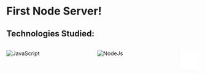 <h1> <b>First Node Server! </b> </h1>

<h2> <b> Technologies Studied: </b> </h2>
<div style="display: flex; justify-content: space-between;">
  <p><img width="50px" alt="JavaScript" src="https://www.flaticon.com/free-icon/js_5968292?term=javascript&page=1&position=4&origin=tag&related_id=5968292"/></p>
  <p><img width="50px" alt="NodeJs" src="https://img.icons8.com/?size=100&id=hsPbhkOH4FMe&format=png&color=000000"/></p>
  <p><img width="50px" alt="Fastify" src="https://github.com/fastify/graphics/blob/master/fastify-1000px-square-01.png"/></p>
</div>
